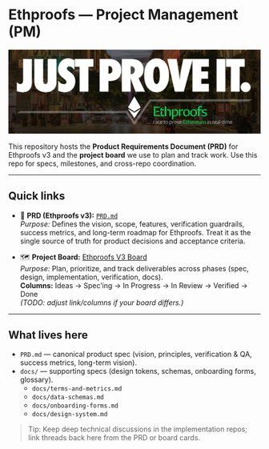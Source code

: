 # Ethproofs — Project Management (PM)

![Header](./assets/header.png)

This repository hosts the **Product Requirements Document (PRD)** for Ethproofs v3 and the **project board** we use to plan and track work. Use this repo for specs, milestones, and cross-repo coordination.

---

## Quick links

- 📄 **PRD (Ethproofs v3):** [`PRD.md`](./PRD/PRD.md)  
  _Purpose:_ Defines the vision, scope, features, verification guardrails, success metrics, and long-term roadmap for Ethproofs. Treat it as the single source of truth for product decisions and acceptance criteria.

- 🗺️ **Project Board:** [Ethproofs V3 Board](https://github.com/ethproofs/projects/2)  
  _Purpose:_ Plan, prioritize, and track deliverables across phases (spec, design, implementation, verification, docs).  
  **Columns:** Ideas → Spec’ing → In Progress → In Review → Verified → Done  
  _(TODO: adjust link/columns if your board differs.)_

---

## What lives here

- `PRD.md` — canonical product spec (vision, principles, verification & QA, success metrics, long-term vision).
- `docs/` — supporting specs (design tokens, schemas, onboarding forms, glossary).  
  - `docs/terms-and-metrics.md`
  - `docs/data-schemas.md`
  - `docs/onboarding-forms.md`
  - `docs/design-system.md`

> Tip: Keep deep technical discussions in the implementation repos; link threads back here from the PRD or board cards.
